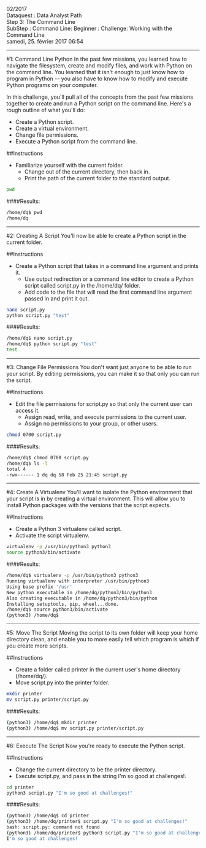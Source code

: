 02/2017  
Dataquest : Data Analyst Path  
Step 3: The Command Line  
SubStep : Command Line: Beginner : Challenge: Working with the Command Line  
samedi, 25. février 2017 06:54 

---
#1: Command Line Python
In the past few missions, you learned how to navigate the filesystem, create and modify files, and work with Python on the command line. You learned that it isn't enough to just know how to program in Python -- you also have to know how to modify and execute Python programs on your computer.

In this challenge, you'll pull all of the concepts from the past few missions together to create and run a Python script on the command line. Here's a rough outline of what you'll do:

- Create a Python script.
- Create a virtual environment.
- Change file permissions.
- Execute a Python script from the command line.


##Instructions  
- Familiarize yourself with the current folder.
	- Change out of the current directory, then back in.
 	- Print the path of the current folder to the standard output.
 
```bash  
pwd
```

####Results: 

```bash  
/home/dq$ pwd                                                                   
/home/dq
```



---
#2: Creating A Script
You'll now be able to create a Python script in the current folder.  


##Instructions  
 - Create a Python script that takes in a command line argument and prints it.
	 - Use output redirection or a command line editor to create a Python script called script.py in the /home/dq/ folder.
	 - Add code to the file that will read the first command line argument passed in and print it out.
 
```bash  
nano script.py
python script.py "test"
```

####Results: 

```bash  
/home/dq$ nano script.py                                                        
/home/dq$ python script.py "test"                                               
test
```



---
#3: Change File Permissions
You don't want just anyone to be able to run your script. By editing permissions, you can make it so that only you can run the script.  


##Instructions  
 - Edit the file permissions for script.py so that only the current user can access it.
	- Assign read, write, and execute permissions to the current user.
	- Assign no permissions to your group, or other users.
 
```bash  
chmod 0700 script.py
```

####Results: 

```bash  
/home/dq$ chmod 0700 script.py                                                  
/home/dq$ ls -l                                                                 
total 4                                                                         
-rwx------ 1 dq dq 58 Feb 25 21:45 script.py 
```




---
#4: Create A Virtualenv
You'll want to isolate the Python environment that your script is in by creating a virtual environment. This will allow you to install Python packages with the versions that the script expects.  


##Instructions  
 - Create a Python 3 virtualenv called script.
 - Activate the script virtualenv.
 
```bash  
virtualenv -p /usr/bin/python3 python3
source python3/bin/activate
```

####Results: 

```bash  
/home/dq$ virtualenv -p /usr/bin/python3 python3                                
Running virtualenv with interpreter /usr/bin/python3                            
Using base prefix '/usr'                                                        
New python executable in /home/dq/python3/bin/python3                           
Also creating executable in /home/dq/python3/bin/python                         
Installing setuptools, pip, wheel...done.
/home/dq$ source python3/bin/activate                                           
(python3) /home/dq$
```



---
#5: Move The Script
Moving the script to its own folder will keep your home directory clean, and enable you to more easily tell which program is which if you create more scripts.  

##Instructions  
 - Create a folder called printer in the current user's home directory (/home/dq/).
 - Move script.py into the printer folder.
 
```bash  
mkdir printer
mv script.py printer/script.py
```

####Results: 

```bash  
(python3) /home/dq$ mkdir printer                                               
(python3) /home/dq$ mv script.py printer/script.py  
```



---
#6: Execute The Script
Now you're ready to execute the Python script.  


##Instructions  
 - Change the current directory to be the printer directory.
 - Execute script.py, and pass in the string I'm so good at challenges!.
 
```bash  
cd printer
python3 script.py "I'm so good at challenges!"
```

####Results: 

```bash  
(python3) /home/dq$ cd printer                                                  
(python3) /home/dq/printer$ script.py "I'm so good at challenges!"              
bash: script.py: command not found                                              
(python3) /home/dq/printer$ python3 script.py "I'm so good at challenges!"      
I'm so good at challenges! 
```


